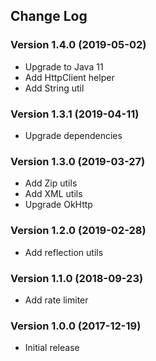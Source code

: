 ## Change Log
### Version 1.4.0 (2019-05-02)
- Upgrade to Java 11
- Add HttpClient helper
- Add String util
### Version 1.3.1 (2019-04-11)
- Upgrade dependencies
### Version 1.3.0 (2019-03-27)
- Add Zip utils
- Add XML utils
- Upgrade OkHttp
### Version 1.2.0 (2019-02-28)
- Add reflection utils
### Version 1.1.0 (2018-09-23)
- Add rate limiter
### Version 1.0.0 (2017-12-19)
- Initial release
